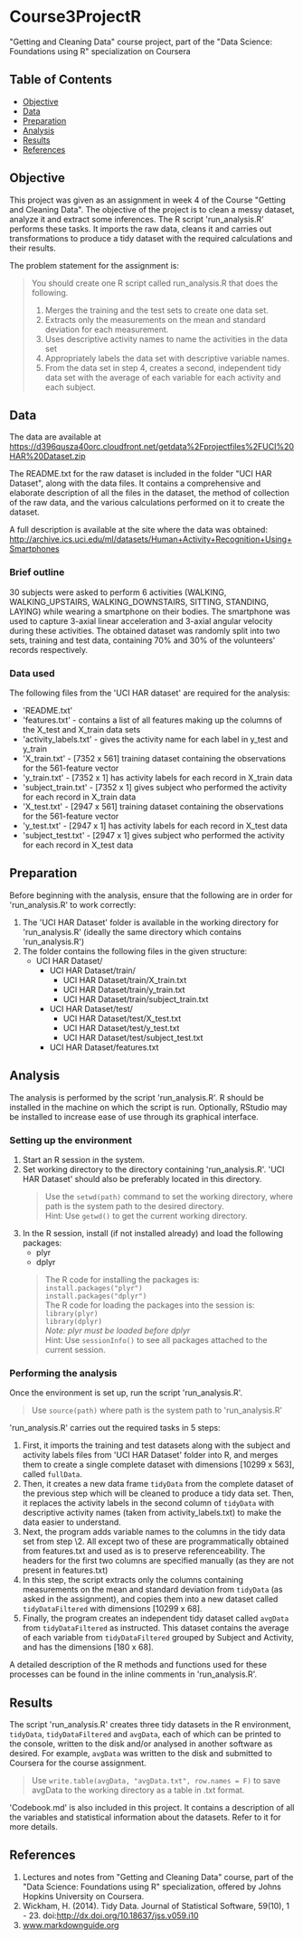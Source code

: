 # Course3ProjectR
"Getting and Cleaning Data" course project, part of the "Data Science: Foundations using R" specialization on Coursera

## Table of Contents
- [Objective](https://github.com/kartike1998/Course3ProjectR/blob/master/README.md#Objective)
- [Data](https://github.com/kartike1998/Course3ProjectR/blob/master/README.md#Data)
- [Preparation](https://github.com/kartike1998/Course3ProjectR/blob/master/README.md#Preparation)
- [Analysis](https://github.com/kartike1998/Course3ProjectR/blob/master/README.md#Analysis)
- [Results](https://github.com/kartike1998/Course3ProjectR/blob/master/README.md#Results)
- [References](https://github.com/kartike1998/Course3ProjectR/blob/master/README.md#References)

## Objective
This project was given as an assignment in week 4 of the Course "Getting and Cleaning Data". The objective of the project is to clean a messy dataset, analyze it and extract some inferences. The R script 'run_analysis.R' performs these tasks. It imports the raw data, cleans it and carries out transformations to produce a tidy dataset with the required calculations and their results.  
  
The problem statement for the assignment is:
> You should create one R script called run_analysis.R that does the following.
> 1. Merges the training and the test sets to create one data set.
> 2. Extracts only the measurements on the mean and standard deviation for each measurement.
> 3. Uses descriptive activity names to name the activities in the data set
> 4. Appropriately labels the data set with descriptive variable names.
> 5. From the data set in step 4, creates a second, independent tidy data set with the average of each variable for each activity and each subject.

## Data
The data are available at https://d396qusza40orc.cloudfront.net/getdata%2Fprojectfiles%2FUCI%20HAR%20Dataset.zip  
  
The README.txt for the raw dataset is included in the folder "UCI HAR Dataset", along with the data files. It contains a comprehensive and elaborate description of all the files in the dataset, the method of collection of the raw data, and the various calculations performed on it to create the dataset.  
  
A full description is available at the site where the data was obtained:
http://archive.ics.uci.edu/ml/datasets/Human+Activity+Recognition+Using+Smartphones
  
### Brief outline
30 subjects were asked to perform 6 activities (WALKING, WALKING_UPSTAIRS, WALKING_DOWNSTAIRS, SITTING, STANDING, LAYING) while wearing a smartphone on their bodies. The smartphone was used to capture 3-axial linear acceleration and 3-axial angular velocity during these activities. The obtained dataset was randomly split into two sets, training and test data, containing 70% and 30% of the volunteers' records respectively.
  
### Data used
The following files from the 'UCI HAR dataset' are required for the analysis:
- 'README.txt'
- 'features.txt' - contains a list of all features making up the columns of the X_test and X_train data sets
- 'activity_labels.txt' - gives the activity name for each label in y_test and y_train
- 'X_train.txt' - [7352 x 561] training dataset containing the observations for the 561-feature vector
- 'y_train.txt' - [7352 x 1] has activity labels for each record in X_train data
- 'subject_train.txt' - [7352 x 1] gives subject who performed the activity for each record in X_train data
- 'X_test.txt' - [2947 x 561] training dataset containing the observations for the 561-feature vector
- 'y_test.txt' - [2947 x 1] has activity labels for each record in X_test data
- 'subject_test.txt' - [2947 x 1] gives subject who performed the activity for each record in X_test data

## Preparation
Before beginning with the analysis, ensure that the following are in order for 'run_analysis.R' to work correctly:
1. The 'UCI HAR Dataset' folder is available in the working directory for 'run_analysis.R' (ideally the same directory which contains 'run_analysis.R')
2. The folder contains the following files in the given structure:
	- UCI HAR Dataset/
		- UCI HAR Dataset/train/
			- UCI HAR Dataset/train/X_train.txt
			- UCI HAR Dataset/train/y_train.txt
			- UCI HAR Dataset/train/subject_train.txt
		- UCI HAR Dataset/test/
			- UCI HAR Dataset/test/X_test.txt
			- UCI HAR Dataset/test/y_test.txt
			- UCI HAR Dataset/test/subject_test.txt
		- UCI HAR Dataset/features.txt

## Analysis
The analysis is performed by the script 'run_analysis.R'. R should be installed in the machine on which the script is run. Optionally, RStudio may be installed to increase ease of use through its graphical interface.

### Setting up the environment
1. Start an R session in the system.
2. Set working directory to the directory containing 'run_analysis.R'. 'UCI HAR Dataset' should also be preferably located in this directory.
	> Use the `setwd(path)` command to set the working directory, where path is the system path to the desired directory.  
	> Hint: Use `getwd()` to get the current working directory.
3. In the R session, install (if not installed already) and load the following packages:
	- plyr
	- dplyr
	> The R code for installing the packages is:  
	> `install.packages("plyr")`  
	> `install.packages("dplyr")`  
	> The R code for loading the packages into the session is:  
	> `library(plyr)`  
	> `library(dplyr)`  
	> *Note: plyr must be loaded before dplyr*  
	> Hint: Use `sessionInfo()` to see all packages attached to the current session.

### Performing the analysis
Once the environment is set up, run the script 'run_analysis.R'.
> Use `source(path)` where path is the system path to 'run_analysis.R'

'run_analysis.R' carries out the required tasks in 5 steps:
1. First, it imports the training and test datasets along with the subject and activity labels files from 'UCI HAR Dataset' folder into R, and merges them to create a single complete dataset with dimensions [10299 x 563], called `fullData`.
2. Then, it creates a new data frame `tidyData` from the complete dataset of the previous step which will be cleaned to produce a tidy data set. Then, it replaces the activity labels in the second column of `tidyData` with descriptive activity names (taken from activity_labels.txt) to make the data easier to understand.
3. Next, the program adds variable names to the columns in the tidy data set from step \2. All except two of these are programmatically obtained from features.txt and used as is to preserve referenceability. The headers for the first two columns are specified manually (as they are not present in features.txt)
4. In this step, the script extracts only the columns containing measurements on the mean and standard deviation from `tidyData` (as asked in the assignment), and copies them into a new dataset called `tidyDataFiltered` with dimensions [10299 x 68].
5. Finally, the program creates an independent tidy dataset called `avgData` from `tidyDataFiltered` as instructed. This dataset contains the average of each variable from `tidyDataFiltered` grouped by Subject and Activity, and has the dimensions [180 x 68].  
  
A detailed description of the R methods and functions used for these processes can be found in the inline comments in 'run_analysis.R'.

## Results
The script 'run_analysis.R' creates three tidy datasets in the R environment, `tidyData`, `tidyDataFiltered` and `avgData`, each of which can be printed to the console, written to the disk and/or analysed in another software as desired. For example, `avgData` was written to the disk and submitted to Coursera for the course assignment.
> Use `write.table(avgData, "avgData.txt", row.names = F)` to save avgData to the working directory as a table in .txt format.

'Codebook.md' is also included in this project. It contains a description of all the variables and statistical information about the datasets. Refer to it for more details.

## References
1. Lectures and notes from "Getting and Cleaning Data" course, part of the "Data Science: Foundations using R" specialization, offered by Johns Hopkins University on Coursera.
2. Wickham, H. (2014). Tidy Data. Journal of Statistical Software, 59(10), 1 - 23. doi:http://dx.doi.org/10.18637/jss.v059.i10
3. www.markdownguide.org
